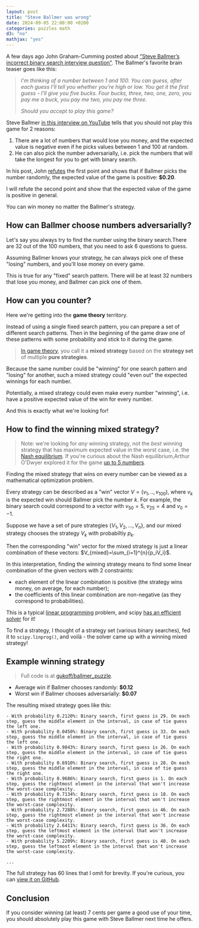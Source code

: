 ```yaml
---
layout: post
title: "Steve Ballmer was wrong"
date: 2024-09-05 22:00:00 +0200
categories: puzzles math
d3: "no"
mathjax: "yes"
---
```


A few days ago John Graham-Cumming posted about ["Steve Ballmer’s incorrect binary search interview question"](https://blog.jgc.org/2024/09/steve-ballmers-binary-search-interview.html). The Ballmer's favorite brain teaser goes like this:

>_I'm thinking of a number between 1 and 100. You can guess, after each guess I'll tell you whether you're high or low. You get it the first guess - I'll give you five bucks. Four bucks, three, two, one, zero, you pay me a buck, you pay me two, you pay me three_. 
> 
> _Should you accept to play this game?_

Steve Ballmer [in this interview on YouTube](https://youtu.be/svCYbkS0Sjk?si=89kJu8Ukkr9QpkFX&t=34) tells that you should not play this game for 2 reasons:

1. There are a lot of numbers that would lose you money, and the expected value is negative even if he picks values between 1 and 100 at random.
2. He can also pick the number adversarially, i.e. pick the numbers that will take the longest for you to get with binary search.

In his post, John [refutes](https://blog.jgc.org/2024/09/steve-ballmers-binary-search-interview.html) the first point and shows that if Ballmer picks the number randomly, the expected
value of the game is positive: **$0.20**.

I will refute the second point and show that the expected
value of the game is positive in general.

You can win money no matter the Ballmer's strategy.

## How can Ballmer choose numbers adversarially?

Let's say you always try to find the number using the binary search.There are 32 out of the 100 numbers, that you need to ask 6 questions to guess.

Assuming Ballmer knows your strategy, he can always pick one of these "losing" numbers, and you'll lose money on every game.

This is true for any "fixed" search pattern. There will be at least 32
numbers that lose you money, and Ballmer can pick one of them.

## How can you counter?

Here we're getting into the **game theory** territory.

Instead of using a single fixed search pattern, you can prepare a set of different search patterns. Then in the beginning of the game draw one of these patterns with some probability and stick to it during the game.

> [In game theory](https://en.wikipedia.org/wiki/Strategy_(game_theory)#Pure_and_mixed_strategies), you call it a **mixed strategy** based on the **strategy set** of multiple **pure strategies**.

Because the same number could be "winning" for one search pattern and "losing" for another, such a mixed strategy could "even out" the expected winnings for each number.

Potentially, a mixed strategy could even make every number "winning", i.e. have a positive expected value of the win for every number.

And this is exactly what we're looking for!

## How to find the winning mixed strategy?

> Note: we're looking for _any_ winning strategy, not
the _best_ winning strategy that has maximum expected value in the worst case, i.e. the [Nash equilibrium](https://en.wikipedia.org/wiki/Nash_equilibrium). If you're curious about the Nash equilibrium,Arthur O'Dwyer explored it for the game [up to 5 numbers](https://quuxplusone.github.io/blog/2024/09/04/the-game-is-flawed/).

Finding the mixed strategy that wins on every number can be viewed as a mathematical optimization problem.

Every strategy can be described as a "win" vector $V = (v_1, .., v_{100})$, where $v_k$ is the expected win should Ballmer pick the number $k$. For example, the binary search could correspond to a vector with $v_{50} = 5$, $v_{25} = 4$ and $v_{0} = -1$.

Suppose we have a set of pure strategies $\{V_1, V_2, ..., V_n\}$,
and our mixed strategy chooses the strategy $V_k$ with probabiltiy $p_k$.

Then the corresponding "win" vector for the mixed strategy is
just a linear combination of these vectors: $V_{mixed}=\sum_{i=1}^{n}{p_iV_i}$.

In this interpretation, finding the winning strategy means to find some linear combination of the given vectors with 2 constraints:

- each element of the linear combination is positive (the strategy wins money, on average, for each number);
- the coefficients of this linear combination are non-negative (as they correspond to probabilities).

This is a typical [linear programming](https://en.wikipedia.org/wiki/Linear_programming) problem,
and scipy [has an efficient solver](https://docs.scipy.org/doc/scipy/reference/generated/scipy.optimize.linprog.html) for it!

To find a strategy, I thought of a strategy set (various binary searches), fed it to `scipy.linprog()`,
and voilà - the solver came up with a winning mixed strategy!

## Example winning strategy

> Full code is at [gukoff/ballmer_puzzle](https://github.com/gukoff/ballmer_puzzle#winning-strategy).

- Average win if Ballmer chooses randomly: **$0.12**
- Worst win if Ballmer chooses adversarially: **$0.07**

The resulting mixed strategy goes like this:

```
- With probability 0.2120%: Binary search, first guess is 29. On each step, guess the middle element in the interval, in case of tie guess the left one.
- With probability 0.0450%: Binary search, first guess is 33. On each step, guess the middle element in the interval, in case of tie guess the left one.
- With probability 0.9843%: Binary search, first guess is 26. On each step, guess the middle element in the interval, in case of tie guess the right one.
- With probability 0.6910%: Binary search, first guess is 28. On each step, guess the middle element in the interval, in case of tie guess the right one.
- With probability 0.9686%: Binary search, first guess is 1. On each step, guess the rightmost element in the interval that won't increase the worst-case complexity.
- With probability 0.7134%: Binary search, first guess is 18. On each step, guess the rightmost element in the interval that won't increase the worst-case complexity.
- With probability 2.7288%: Binary search, first guess is 46. On each step, guess the rightmost element in the interval that won't increase the worst-case complexity.
- With probability 2.6411%: Binary search, first guess is 36. On each step, guess the leftmost element in the interval that won't increase the worst-case complexity.
- With probability 5.2209%: Binary search, first guess is 40. On each step, guess the leftmost element in the interval that won't increase the worst-case complexity.

...
```

The full strategy has 60 lines that I omit for brevity. If you're curious, you can [view it on GitHub](https://github.com/gukoff/ballmer_puzzle?tab=readme-ov-file#winning-strategy).

## Conclusion

If you consider winning (at least) 7 cents per game a good use of your time, you should absolutely play this game with Steve Ballmer next time he offers.
